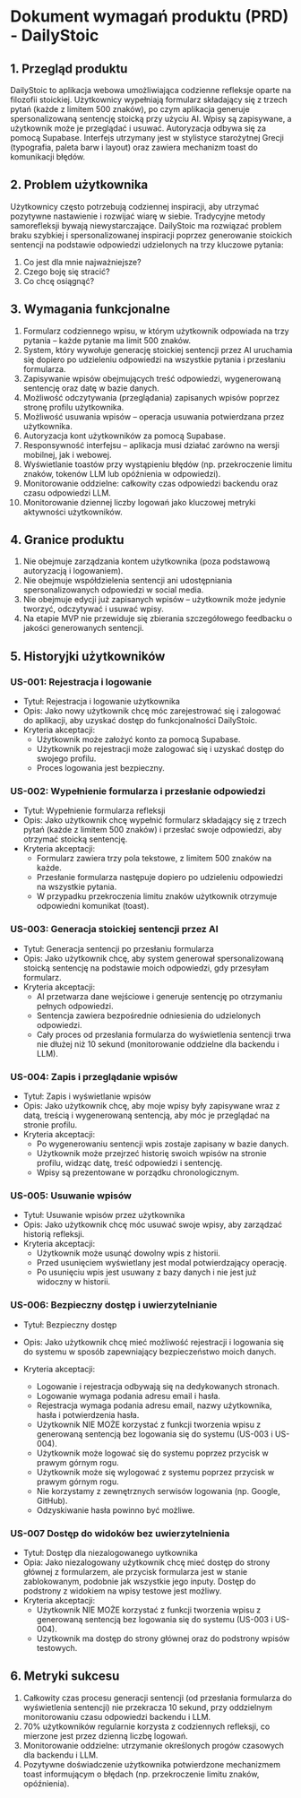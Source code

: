 # Dokument wymagań produktu (PRD) - DailyStoic

## 1. Przegląd produktu

DailyStoic to aplikacja webowa umożliwiająca codzienne refleksje oparte na filozofii stoickiej. Użytkownicy wypełniają formularz składający się z trzech pytań (każde z limitem 500 znaków), po czym aplikacja generuje spersonalizowaną sentencję stoicką przy użyciu AI. Wpisy są zapisywane, a użytkownik może je przeglądać i usuwać. Autoryzacja odbywa się za pomocą Supabase. Interfejs utrzymany jest w stylistyce starożytnej Grecji (typografia, paleta barw i layout) oraz zawiera mechanizm toast do komunikacji błędów.

## 2. Problem użytkownika

Użytkownicy często potrzebują codziennej inspiracji, aby utrzymać pozytywne nastawienie i rozwijać wiarę w siebie. Tradycyjne metody samorefleksji bywają niewystarczające. DailyStoic ma rozwiązać problem braku szybkiej i spersonalizowanej inspiracji poprzez generowanie stoickich sentencji na podstawie odpowiedzi udzielonych na trzy kluczowe pytania:

1. Co jest dla mnie najważniejsze?
2. Czego boję się stracić?
3. Co chcę osiągnąć?

## 3. Wymagania funkcjonalne

1. Formularz codziennego wpisu, w którym użytkownik odpowiada na trzy pytania – każde pytanie ma limit 500 znaków.
2. System, który wywołuje generację stoickiej sentencji przez AI uruchamia się dopiero po udzieleniu odpowiedzi na wszystkie pytania i przesłaniu formularza.
3. Zapisywanie wpisów obejmujących treść odpowiedzi, wygenerowaną sentencję oraz datę w bazie danych.
4. Możliwość odczytywania (przeglądania) zapisanych wpisów poprzez stronę profilu użytkownika.
5. Możliwość usuwania wpisów – operacja usuwania potwierdzana przez użytkownika.
6. Autoryzacja kont użytkowników za pomocą Supabase.
7. Responsywność interfejsu – aplikacja musi działać zarówno na wersji mobilnej, jak i webowej.
8. Wyświetlanie toastów przy wystąpieniu błędów (np. przekroczenie limitu znaków, tokenów LLM lub opóźnienia w odpowiedzi).
9. Monitorowanie oddzielne: całkowity czas odpowiedzi backendu oraz czasu odpowiedzi LLM.
10. Monitorowanie dziennej liczby logowań jako kluczowej metryki aktywności użytkowników.

## 4. Granice produktu

1. Nie obejmuje zarządzania kontem użytkownika (poza podstawową autoryzacją i logowaniem).
2. Nie obejmuje współdzielenia sentencji ani udostępniania spersonalizowanych odpowiedzi w social media.
3. Nie obejmuje edycji już zapisanych wpisów – użytkownik może jedynie tworzyć, odczytywać i usuwać wpisy.
4. Na etapie MVP nie przewiduje się zbierania szczegółowego feedbacku o jakości generowanych sentencji.

## 5. Historyjki użytkowników

### US-001: Rejestracja i logowanie

- Tytuł: Rejestracja i logowanie użytkownika
- Opis: Jako nowy użytkownik chcę móc zarejestrować się i zalogować do aplikacji, aby uzyskać dostęp do funkcjonalności DailyStoic.
- Kryteria akceptacji:
  - Użytkownik może założyć konto za pomocą Supabase.
  - Użytkownik po rejestracji może zalogować się i uzyskać dostęp do swojego profilu.
  - Proces logowania jest bezpieczny.

### US-002: Wypełnienie formularza i przesłanie odpowiedzi

- Tytuł: Wypełnienie formularza refleksji
- Opis: Jako użytkownik chcę wypełnić formularz składający się z trzech pytań (każde z limitem 500 znaków) i przesłać swoje odpowiedzi, aby otrzymać stoicką sentencję.
- Kryteria akceptacji:
  - Formularz zawiera trzy pola tekstowe, z limitem 500 znaków na każde.
  - Przesłanie formularza następuje dopiero po udzieleniu odpowiedzi na wszystkie pytania.
  - W przypadku przekroczenia limitu znaków użytkownik otrzymuje odpowiedni komunikat (toast).

### US-003: Generacja stoickiej sentencji przez AI

- Tytuł: Generacja sentencji po przesłaniu formularza
- Opis: Jako użytkownik chcę, aby system generował spersonalizowaną stoicką sentencję na podstawie moich odpowiedzi, gdy przesyłam formularz.
- Kryteria akceptacji:
  - AI przetwarza dane wejściowe i generuje sentencję po otrzymaniu pełnych odpowiedzi.
  - Sentencja zawiera bezpośrednie odniesienia do udzielonych odpowiedzi.
  - Cały proces od przesłania formularza do wyświetlenia sentencji trwa nie dłużej niż 10 sekund (monitorowanie oddzielne dla backendu i LLM).

### US-004: Zapis i przeglądanie wpisów

- Tytuł: Zapis i wyświetlanie wpisów
- Opis: Jako użytkownik chcę, aby moje wpisy były zapisywane wraz z datą, treścią i wygenerowaną sentencją, aby móc je przeglądać na stronie profilu.
- Kryteria akceptacji:
  - Po wygenerowaniu sentencji wpis zostaje zapisany w bazie danych.
  - Użytkownik może przejrzeć historię swoich wpisów na stronie profilu, widząc datę, treść odpowiedzi i sentencję.
  - Wpisy są prezentowane w porządku chronologicznym.

### US-005: Usuwanie wpisów

- Tytuł: Usuwanie wpisów przez użytkownika
- Opis: Jako użytkownik chcę móc usuwać swoje wpisy, aby zarządzać historią refleksji.
- Kryteria akceptacji:
  - Użytkownik może usunąć dowolny wpis z historii.
  - Przed usunięciem wyświetlany jest modal potwierdzający operację.
  - Po usunięciu wpis jest usuwany z bazy danych i nie jest już widoczny w historii.

### US-006: Bezpieczny dostęp i uwierzytelnianie

- Tytuł: Bezpieczny dostęp
- Opis: Jako użytkownik chcę mieć możliwość rejestracji i logowania się do systemu w sposób zapewniający bezpieczeństwo moich danych.
- Kryteria akceptacji:

  - Logowanie i rejestracja odbywają się na dedykowanych stronach.
  - Logowanie wymaga podania adresu email i hasła.
  - Rejestracja wymaga podania adresu email, nazwy uźytkownika, hasła i potwierdzenia hasła.
  - Użytkownik NIE MOŻE korzystać z funkcji tworzenia wpisu z generowaną sentencją bez logowania się do systemu (US-003 i US-004).
  - Użytkownik może logować się do systemu poprzez przycisk w prawym górnym rogu.
  - Użytkownik może się wylogować z systemu poprzez przycisk w prawym górnym rogu.
  - Nie korzystamy z zewnętrznych serwisów logowania (np. Google, GitHub).
  - Odzyskiwanie hasła powinno być możliwe.

### US-007 Dostęp do widoków bez uwierzytelnienia

- Tytuł: Dostęp dla niezalogowanego uytkownika
- Opia: Jako niezalogowany uźytkownik chcę mieć dostęp do strony głównej z formularzem, ale przycisk formularza jest w stanie zablokowanym, podobnie jak wszystkie jego inputy. Dostęp do podstrony z widokiem na wpisy testowe jest moźliwy.
- Kryteria akceptacji:
  - Użytkownik NIE MOŻE korzystać z funkcji tworzenia wpisu z generowaną sentencją bez logowania się do systemu (US-003 i US-004).
  - Uzytkownik ma dostęp do strony głównej oraz do podstrony wpisów testowych.

## 6. Metryki sukcesu

1. Całkowity czas procesu generacji sentencji (od przesłania formularza do wyświetlenia sentencji) nie przekracza 10 sekund, przy oddzielnym monitorowaniu czasu odpowiedzi backendu i LLM.
2. 70% użytkowników regularnie korzysta z codziennych refleksji, co mierzone jest przez dzienną liczbę logowań.
3. Monitorowanie oddzielne: utrzymanie określonych progów czasowych dla backendu i LLM.
4. Pozytywne doświadczenie użytkownika potwierdzone mechanizmem toast informującym o błędach (np. przekroczenie limitu znaków, opóźnienia).
